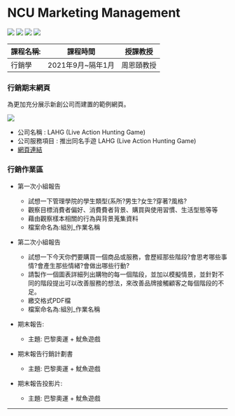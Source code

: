 # NCU Marketing Management

![](https://badgen.net/github/watchers/QI-XIANG/NCU_Marketing) ![](https://badgen.net/github/commits/QI-XIANG/NCU_Marketing) ![](https://badgen.net/github/last-commit/QI-XIANG/NCU_Marketing) ![](https://badgen.net/github/license/QI-XIANG/NCU_Marketing)

| 課程名稱: | 課程時間 | 授課教授 |
| -------- | -------- | -------- |
| 行銷學     | 2021年9月~隔年1月     | 周恩頤教授     |

### 行銷期末網頁

為更加充分展示新創公司而建置的範例網頁。

![](https://i.imgur.com/LHABKbA.png)

* 公司名稱 : LAHG (Live Action Hunting Game)
* 公司服務項目 : 推出同名手遊 LAHG (Live Action Hunting Game)
* [網頁連結](https://qi-xiang.github.io/NCU_Marketing/)


### 行銷作業區

* 第一次小組報告
    * 試想一下管理學院的學生類型(系所?男生?女生?穿著?風格?
    * 觀察目標消費者偏好、消費費者背景、購買與使用習慣、生活型態等等
    * 藉由觀察樣本相關的行為與背景蒐集資料
    * 檔案命名為:組別_作業名稱


* 第二次小組報告
    * 試想一下今天你們要購買一個商品或服務，會歷經那些階段?會思考哪些事情?會產生那些情緒?會做出哪些行動?
    * 請製作一個圖表詳細列出購物的每一個階段，並加以模擬情景，並針對不同的階段提出可以改善服務的想法，來改善品牌接觸顧客之每個階段的不足。
    * 繳交格式PDF檔
    * 檔案命名為:組別_作業名稱
    
* 期末報告:
    * 主題: 巴黎奧運 + 魷魚遊戲
    
* 期末報告行銷計劃書
    * 主題: 巴黎奧運 + 魷魚遊戲
* 期末報告投影片: 
    * 主題: 巴黎奧運 + 魷魚遊戲

---